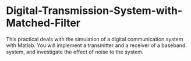 # Digital-Transmission-System-with-Matched-Filter
This practical deals with the simulation of a digital communication system with Matlab. You will implement a transmitter and a receiver of a baseband system, and investigate the eﬀect of noise to the system.
